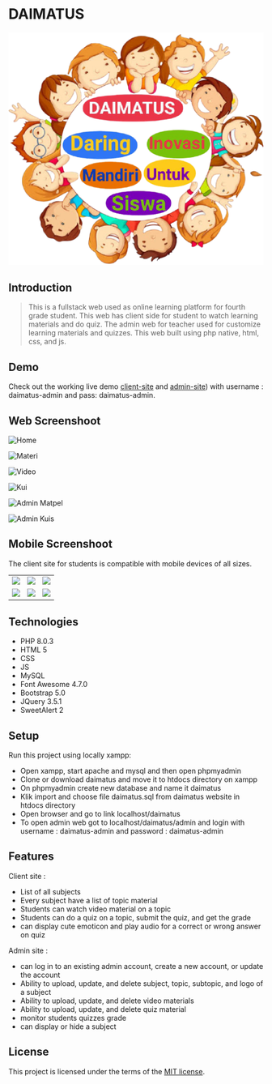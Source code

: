 # DAIMATUS

![Logo](images/logo.png)

## Introduction

> This is a fullstack web used as online learning platform for fourth grade student. This web has client side for student to watch learning materials and do quiz. The admin web for teacher used for customize learning materials and quizzes. This web built using php native, html, css, and js.

## Demo
Check out the working live demo [client-site](https://daimatus.000webhostapp.com/) and [admin-site](https://daimatus.000webhostapp.com/)) with username : daimatus-admin and pass: daimatus-admin.

## Web Screenshoot
![Home](../assets/home_web.PNG)

![Materi](../assets/materi_web.PNG)

![Video](../assets/video_web.PNG)

![Kui](../assets/kuis_web.PNG)

![Admin Matpel](../assets/admin_matpel.PNG)

![Admin Kuis](../assets/admin_kuis.PNG)


## Mobile Screenshoot
The client site for students is compatible with mobile devices of all sizes.
<table>
    <tr>
        <td valign="top"><img src="../assets/home_mobile.jpg"></td>
        <td valign="top"><img src="../assets/materi_mobile.jpg"></td>
        <td valign="top"><img src="../assets/topic_mobile.jpg"></td>
    </tr>
    <tr>
        <td valign="top"><img src="../assets/video_mobile.jpg"></td>
        <td valign="top"><img src="../assets/kuis_mobile.jpg"></td>
        <td valign="top"><img src="../assets/check_answer.jpg"></td>
    </tr>
</table>

## Technologies
* PHP 8.0.3
* HTML 5
* CSS
* JS
* MySQL
* Font Awesome 4.7.0
* Bootstrap 5.0
* JQuery 3.5.1
* SweetAlert 2

## Setup
Run this project using locally xampp:

* Open xampp, start apache and mysql and then open phpmyadmin
* Clone or download daimatus and move it to htdocs directory on xampp
* On phpmyadmin create new database and name it daimatus
* Klik import and choose file daimatus.sql from daimatus website in htdocs directory
* Open browser and go to link localhost/daimatus
* To open admin web got to localhost/daimatus/admin and login with username : daimatus-admin and password : daimatus-admin

## Features
Client site :
* List of all subjects
* Every subject have a list of topic material
* Students can watch video material on a topic
* Students can do a quiz on a topic, submit the quiz, and get the grade
* can display cute emoticon and play audio for a correct or wrong answer on quiz

Admin site :
* can log in to an existing admin account, create a new account, or update the account
* Ability to upload, update, and delete subject, topic, subtopic, and logo of a subject
* Ability to upload, update, and delete video materials
* Ability to upload, update, and delete quiz material
* monitor students quizzes grade
* can display or hide a subject

## License
This project is licensed under the terms of the [MIT license](https://github.com/erwintobing15/daimatus/blob/main/LICENSE).

